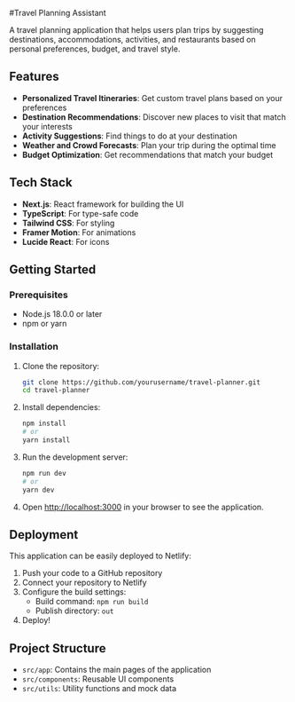 #Travel Planning Assistant

A travel planning application that helps users plan trips by suggesting destinations, accommodations, activities, and restaurants based on personal preferences, budget, and travel style.

## Features

- **Personalized Travel Itineraries**: Get custom travel plans based on your preferences
- **Destination Recommendations**: Discover new places to visit that match your interests
- **Activity Suggestions**: Find things to do at your destination
- **Weather and Crowd Forecasts**: Plan your trip during the optimal time
- **Budget Optimization**: Get recommendations that match your budget

## Tech Stack

- **Next.js**: React framework for building the UI
- **TypeScript**: For type-safe code
- **Tailwind CSS**: For styling
- **Framer Motion**: For animations
- **Lucide React**: For icons

## Getting Started

### Prerequisites

- Node.js 18.0.0 or later
- npm or yarn

### Installation

1. Clone the repository:
   ```bash
   git clone https://github.com/yourusername/travel-planner.git
   cd travel-planner
   ```

2. Install dependencies:
   ```bash
   npm install
   # or
   yarn install
   ```

3. Run the development server:
   ```bash
   npm run dev
   # or
   yarn dev
   ```

4. Open [http://localhost:3000](http://localhost:3000) in your browser to see the application.

## Deployment

This application can be easily deployed to Netlify:

1. Push your code to a GitHub repository
2. Connect your repository to Netlify
3. Configure the build settings:
   - Build command: `npm run build`
   - Publish directory: `out`
4. Deploy!

## Project Structure

- `src/app`: Contains the main pages of the application
- `src/components`: Reusable UI components
- `src/utils`: Utility functions and mock data


